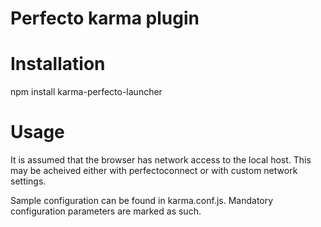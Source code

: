 # Perfecto karma plugin

# Installation
npm install karma-perfecto-launcher

# Usage
It is assumed that the browser has network access to the local host.
This may be acheived either with perfectoconnect or with custom network settings.

Sample configuration can be found in karma.conf.js.
Mandatory configuration parameters are marked as such.
